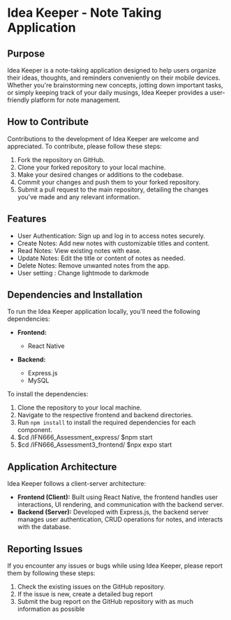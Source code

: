 # Idea Keeper - Note Taking Application

## Purpose
Idea Keeper is a note-taking application designed to help users organize their ideas, thoughts, and reminders conveniently on their mobile devices. Whether you're brainstorming new concepts, jotting down important tasks, or simply keeping track of your daily musings, Idea Keeper provides a user-friendly platform for note management.

## How to Contribute
Contributions to the development of Idea Keeper are welcome and appreciated. 
To contribute, please follow these steps:

1. Fork the repository on GitHub.
2. Clone your forked repository to your local machine.
3. Make your desired changes or additions to the codebase.
4. Commit your changes and push them to your forked repository.
5. Submit a pull request to the main repository, detailing the changes you've made and any relevant information.

## Features
- User Authentication: Sign up and log in to access notes securely.
- Create Notes: Add new notes with customizable titles and content.
- Read Notes: View existing notes with ease.
- Update Notes: Edit the title or content of notes as needed.
- Delete Notes: Remove unwanted notes from the app.
- User setting : Change lightmode to darkmode

## Dependencies and Installation
To run the Idea Keeper application locally, you'll need the following dependencies:

- **Frontend:**
  - React Native

- **Backend:**
  - Express.js
  - MySQL

To install the dependencies:

1. Clone the repository to your local machine.
2. Navigate to the respective frontend and backend directories.
3. Run `npm install` to install the required dependencies for each component.
4. $cd /IFN666_Assessment_express/ 
   $npm start
5. $cd /IFN666_Assessment3_frontend/
   $npx expo start

## Application Architecture
Idea Keeper follows a client-server architecture:

- **Frontend (Client):** Built using React Native, the frontend handles user interactions, UI rendering, and communication with the backend server.
- **Backend (Server):** Developed with Express.js, the backend server manages user authentication, CRUD operations for notes, and interacts with the database.

## Reporting Issues
If you encounter any issues or bugs while using Idea Keeper, please report them by following these steps:

1. Check the existing issues on the GitHub repository.
2. If the issue is new, create a detailed bug report
3. Submit the bug report on the GitHub repository with as much information as possible


